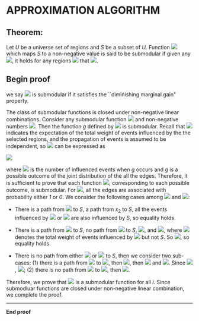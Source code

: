 # APPROXIMATION ALGORITHM

## Theorem:
Let *U* be a universe set of regions and *S* be a subset of *U*. Function <img src="https://render.githubusercontent.com/render/math?math=f(.)"> which maps $S$ to a non-negative value is said to be submodular if given any <img src="https://render.githubusercontent.com/render/math?math=S\subseteq U">, it holds for any regions <img src="https://render.githubusercontent.com/render/math?math=x_1, x_2 \in U-S">  that  <img src="https://render.githubusercontent.com/render/math?math=f(S \cup \{x_1\}) + f(S \cup \{x_2\}) \geq f (S \cup \{x_1, x_2\}) + f(S)">.

**Begin proof**
---

we say <img src="https://render.githubusercontent.com/render/math?math=\sigma(.)"> is submodular if it satisfies the ``diminishing marginal gain" property.

The class of submodular functions is closed under non-negative linear combinations. Consider any submodular function <img src="https://render.githubusercontent.com/render/math?math= f_1,f_2,...,f_k"> and non-negative numbers <img src="https://render.githubusercontent.com/render/math?math=p_1,p_2,\ldots,p_k">. Then the function *g* defined by <img src="https://render.githubusercontent.com/render/math?math=g(S)=\sum_{i=1}^k p_i f_i(S)"> is submodular. Recall that <img src="https://render.githubusercontent.com/render/math?math=\sigma(.)"> indicates the expectation of the total weight of events influenced by the the selected regions, and the propagation of events is assumed to be independent, so <img src="https://render.githubusercontent.com/render/math?math=\sigma(.)"> can be expressed as

<img src="https://render.githubusercontent.com/render/math?math=\sigma(.) = \sum_{G=g}Pr(G=g)">

where <img src="https://render.githubusercontent.com/render/math?math=\sigma(.)"> is the number of influenced events when *g* occurs and *g* is a possible outcome of the joint distribution of the all the edges. Therefore, it is sufficient to prove that each function <img src="https://render.githubusercontent.com/render/math?math=f_i">, corresponding to each possible outcome, is submodular. For <img src="https://render.githubusercontent.com/render/math?math=f_i">, all the edges are associated with probability either *1* or *0*. We consider the following cases among <img src="https://render.githubusercontent.com/render/math?math=S , x_1"> and <img src="https://render.githubusercontent.com/render/math?math=x_2">: 

- There is a path from <img src="https://render.githubusercontent.com/render/math?math=x_1"> to *S*, a path from $x_2$ to *S*, all the events influenced by <img src="https://render.githubusercontent.com/render/math?math=x_1"> or <img src="https://render.githubusercontent.com/render/math?math=x_2"> are also influenced by *S*, so equality holds.
    
- There is a path from <img src="https://render.githubusercontent.com/render/math?math=x_1"> to *S*, no path from <img src="https://render.githubusercontent.com/render/math?math=x_2"> to *S*, <img src="https://render.githubusercontent.com/render/math?math=\sigma(S\cup x_1)=\sigma(S)">, and <img src="https://render.githubusercontent.com/render/math?math=\sigma(S\cup x_2)=\sigma(S)+\phi(x_2)">, where <img src="https://render.githubusercontent.com/render/math?math=\phi(x_2)"> denotes the total weight of events influenced by <img src="https://render.githubusercontent.com/render/math?math=x_2"> but not *S*. So <img src="https://render.githubusercontent.com/render/math?math=LHS = RHS = 2*\sigma(S)+\phi(x_2)">, so equality holds.
    
- There is no path from either <img src="https://render.githubusercontent.com/render/math?math=x_1"> or <img src="https://render.githubusercontent.com/render/math?math=x_2"> to *S*, then we consider two sub-cases: (1) there is a path from <img src="https://render.githubusercontent.com/render/math?math=x_1"> to <img src="https://render.githubusercontent.com/render/math?math=x_2">, then <img src="https://render.githubusercontent.com/render/math?math=\phi(x_1)=\phi(x_2)">, then <img src="https://render.githubusercontent.com/render/math?math=LHS=2*\sigma(S) + 2\phi(x_1)"> and <img src="https://render.githubusercontent.com/render/math?math=RHS=2*\sigma(S)+\phi(x_1)">. Since <img src="https://render.githubusercontent.com/render/math?math=\phi(x_1)>=0">, <img src="https://render.githubusercontent.com/render/math?math=LHS>=RHS">; (2) there is no path from <img src="https://render.githubusercontent.com/render/math?math=x_1"> to <img src="https://render.githubusercontent.com/render/math?math=x_2">, then <img src="https://render.githubusercontent.com/render/math?math=LHS=RHS=2*\sigma(S) + \phi(x_1)+\phi(x_2)">.
    
    
Therefore, we prove that <img src="https://render.githubusercontent.com/render/math?math=f_i"> is a submodular function for all *i*. Since submodluar functions are closed under non-negative linear combination, we complete the proof.
    
---
**End proof**
